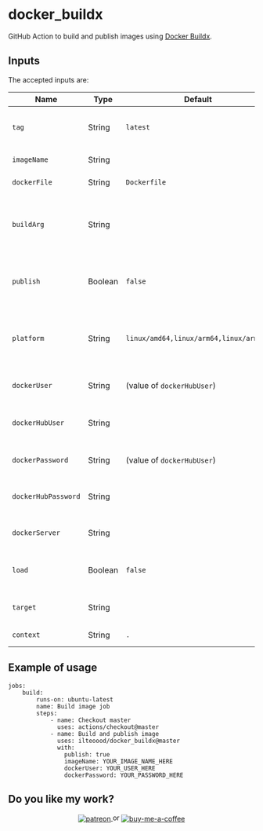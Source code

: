 # docker_buildx

GitHub Action to build and publish images using [Docker Buildx](https://docs.docker.com/buildx/working-with-buildx/).

## Inputs
The accepted inputs are:

| Name          | Type      | Default   | Mandatory   |  Description                                                    |
|---------------|-----------|-----------|-------------|-----------------------------------------------------------------|
| `tag`         | String    | `latest`  | No          | Tags (*comma separated*) to apply to the image                  |
| `imageName`   | String    |   | Yes         | Name of the image                                               |
| `dockerFile`  | String    | `Dockerfile` | No       | Name of the Dockerfile |
| `buildArg`    | String    |        | No       | Build arguments (*comma separated*) used to build the image |
| `publish`     | Boolean   | `false`   | No          | Indicate if the builded image should be published on Docker HUB |
| `platform`    | String    | `linux/amd64,linux/arm64,linux/arm/v7`  | No         | Platforms (*comma separated*) that should be used to build the image |                 |
| `dockerUser`   | String    | (value of `dockerHubUser`)  | Only if `publish` is true        | User that will publish the image                 |
| `dockerHubUser`   | String    |   | Only if `publish` is true         | (DEPRECATED) User that will publish the image                 |
| `dockerPassword`   | String    | (value of `dockerHubUser`)  | Only if `publish` is true         | Password of the `dockerUser`                 |
| `dockerHubPassword`   | String    |   | Only if `publish` is true         | (DEPRECATED) Password of the `dockerHubUser`                 |
| `dockerServer`   | String    |   |          | Registry, empty uses dockerHub |
| `load`     | Boolean   | `false`   | No          | Indicate if you want to load image into docker |
| `target`     | String   |    | No          | Set the target build stage to build |
| `context`     | String   |  `.`  | No          | Set the context path |
## Example of usage

```
jobs:
    build:
        runs-on: ubuntu-latest
        name: Build image job
        steps:
            - name: Checkout master
              uses: actions/checkout@master
            - name: Build and publish image
              uses: ilteoood/docker_buildx@master
              with:
                publish: true
                imageName: YOUR_IMAGE_NAME_HERE
                dockerUser: YOUR_USER_HERE
                dockerPassword: YOUR_PASSWORD_HERE
```
## Do you like my work?
<p align="center">
    <a href="https://www.patreon.com/ilteoood">
        <img align="center" alt="patreon" src="https://img.shields.io/endpoint.svg?url=https%3A%2F%2Fshieldsio-patreon.vercel.app%2Fapi%3Fusername%3Dilteoood%26type%3Dpatrons&style=for-the-badge">
        </img>
    </a>
    or
    <a href="https://www.buymeacoffee.com/ilteoood">
        <img align="center" alt="buy-me-a-coffee" src="https://img.shields.io/badge/-buy_me_a%C2%A0coffee-gray?logo=buy-me-a-coffee">
        </img>
    </a>
</p>
